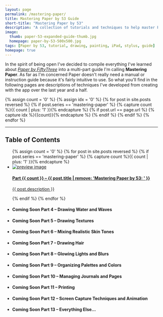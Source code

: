 ```yaml
---
layout: page
permalink: /mastering-paper/
title: Mastering Paper by 53 Guide
short-title: "Mastering Paper by 53"
description: "A collection of tutorials and techniques to help master Paper by FiftyThree for iPad."
image: 
  thumb: paper-53-expanded-guide-thumb.jpg
  homepage: paper-by-53-500x500.jpg
tags: [Paper by 53, tutorial, drawing, painting, iPad, stylus, guide]
homepage: true
---
```


In the spirit of being open I've decided to compile everything I've learned about [*Paper by FiftyThree*](http://www.fiftythree.com) into a multi-part guide I'm calling **Mastering Paper**. As far as I'm concerned Paper doesn't really need a manual or instruction guide because it's fairly intuitive to use. So what you'll find in the following pages are descriptions of techniques I've developed from creating with the app over the last year and a half.

{% assign count = '0' %}
{% assign idx = '0' %}
{% for post in site.posts reversed %}
	{% if post.series == 'mastering-paper' %}
		{% capture count %}{{ count | plus: '1' }}{% endcapture %}
		{% if post.url == page.url %}
			{% capture idx %}{{count}}{% endcapture %}
		{% endif %}
	{% endif %}
{% endfor %}

<hr />
<h2>Table of Contents</h2>
<ul class="unstyled-list">
{% assign count = '0' %}
{% for post in site.posts reversed %}
{% if post.series == 'mastering-paper' %}
{% capture count %}{{ count | plus: '1' }}{% endcapture %}
	<li>
		<a href="{{ site.url }}{{ post.url }}">
			<img src="{{ site.url }}/images/{{ post.image.thumb }}" class="preview" alt="preview image">
			<h4>Part {{ count }} &ndash; {{ post.title | remove: 'Mastering Paper by 53: ' }}</h4>
			<p>{{ post.description }}</p>
		</a>
	</li>
{% endif %}
{% endfor %}
	<li><h4><span class="badge">Coming Soon</span> Part 4 &ndash; Drawing Water and Waves</h4></li>
	<li><h4><span class="badge">Coming Soon</span> Part 5 &ndash; Drawing Textures</h4></li>
	<li><h4><span class="badge">Coming Soon</span> Part 6 &ndash; Mixing Realistic Skin Tones</h4></li>
	<li><h4><span class="badge">Coming Soon</span> Part 7 &ndash; Drawing Hair</h4></li>
	<li><h4><span class="badge">Coming Soon</span> Part 8 &ndash; Glowing Lights and Blurs</h4></li>
	<li><h4><span class="badge">Coming Soon</span> Part 9 &ndash; Organizing Palettes and Colors</h4></li>
	<li><h4><span class="badge">Coming Soon</span> Part 10 &ndash; Managing Journals and Pages</h4></li>
	<li><h4><span class="badge">Coming Soon</span> Part 11 &ndash; Printing</h4></li>
	<li><h4><span class="badge">Coming Soon</span> Part 12 &ndash; Screen Capture Techniques and Animation</h4></li>
	<li><h4><span class="badge">Coming Soon</span> Part 13 &ndash; Everything Else&hellip;</h4></li>
</ul>